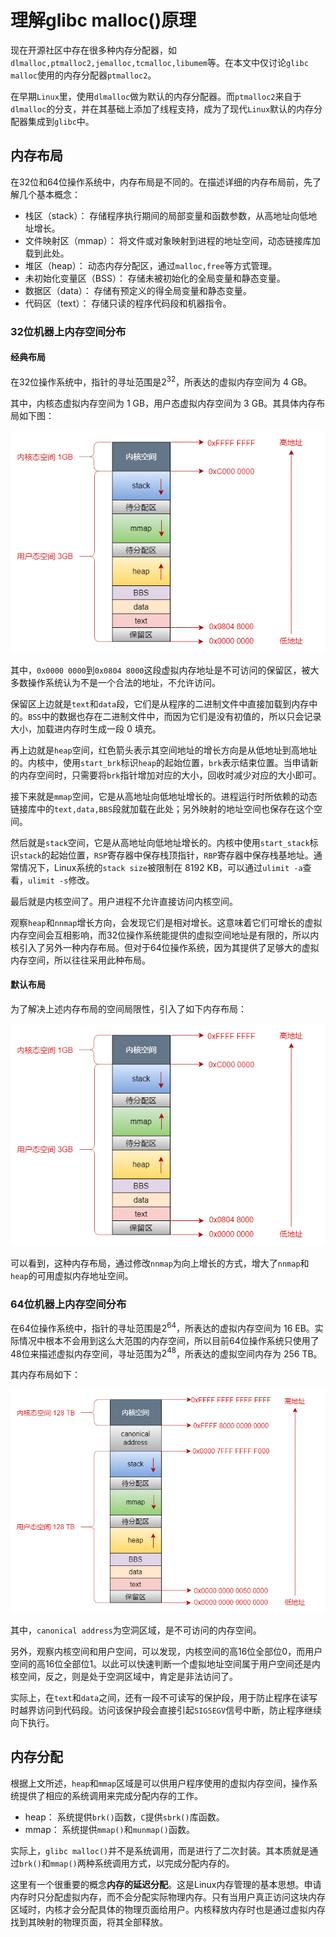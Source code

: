 # 理解glibc malloc()原理

现在开源社区中存在很多种内存分配器，如`dlmalloc,ptmalloc2,jemalloc,tcmalloc,libumem`等。在本文中仅讨论`glibc malloc`使用的内存分配器`ptmalloc2`。

在早期`Linux`里，使用`dlmalloc`做为默认的内存分配器。而`ptmalloc2`来自于`dlmalloc`的分支，并在其基础上添加了线程支持，成为了现代`Linux`默认的内存分配器集成到`glibc`中。

## 内存布局

在32位和64位操作系统中，内存布局是不同的。在描述详细的内存布局前，先了解几个基本概念：
- 栈区（stack）： 存储程序执行期间的局部变量和函数参数，从高地址向低地址增长。
- 文件映射区（mmap）： 将文件或对象映射到进程的地址空间，动态链接库加载到此处。
- 堆区（heap）： 动态内存分配区，通过`malloc,free`等方式管理。
- 未初始化变量区（BSS）： 存储未被初始化的全局变量和静态变量。
- 数据区（data）： 存储有预定义的得全局变量和静态变量。
- 代码区（text）： 存储只读的程序代码段和机器指令。

### 32位机器上内存空间分布

#### 经典布局

在32位操作系统中，指针的寻址范围是$2^{32}$，所表达的虚拟内存空间为 4 GB。

其中，内核态虚拟内存空间为 1 GB，用户态虚拟内存空间为 3 GB。其具体内存布局如下图：

![memory_01](./images/malloc_01.png)

其中，`0x0000 0000`到`0x0804 8000`这段虚拟内存地址是不可访问的保留区，被大多数操作系统认为不是一个合法的地址，不允许访问。

保留区上边就是`text`和`data`段，它们是从程序的二进制文件中直接加载到内存中的。`BSS`中的数据也存在二进制文件中，而因为它们是没有初值的，所以只会记录大小，加载进内存时生成一段 0 填充。

再上边就是`heap`空间，红色箭头表示其空间地址的增长方向是从低地址到高地址的。内核中，使用`start_brk`标识`heap`的起始位置，`brk`表示结束位置。当申请新的内存空间时，只需要将`brk`指针增加对应的大小，回收时减少对应的大小即可。

接下来就是`mmap`空间，它是从高地址向低地址增长的。进程运行时所依赖的动态链接库中的`text,data,BBS`段就加载在此处；另外映射的地址空间也保存在这个空间。

然后就是`stack`空间，它是从高地址向低地址增长的。内核中使用`start_stack`标识`stack`的起始位置，`RSP`寄存器中保存栈顶指针，`RBP`寄存器中保存栈基地址。通常情况下，Linux系统的`stack size`被限制在 8192 KB，可以通过`ulimit -a`查看，`ulimit -s`修改。

最后就是内核空间了。用户进程不允许直接访问内核空间。

观察`heap`和`nnmap`增长方向，会发现它们是相对增长。这意味着它们可增长的虚拟内存空间会互相影响，而32位操作系统能提供的虚拟空间地址是有限的，所以内核引入了另外一种内存布局。但对于64位操作系统，因为其提供了足够大的虚拟内存空间，所以往往采用此种布局。

#### 默认布局

为了解决上述内存布局的空间局限性，引入了如下内存布局：

![memory_02](./images/memory_02.png)

可以看到，这种内存布局，通过修改`nnmap`为向上增长的方式，增大了`nnmap`和`heap`的可用虚拟内存地址空间。

### 64位机器上内存空间分布

在64位操作系统中，指针的寻址范围是$2^{64}$，所表达的虚拟内存空间为 16 EB。实际情况中根本不会用到这么大范围的内存空间，所以目前64位操作系统只使用了48位来描述虚拟内存空间，寻址范围为$2^{48}$，所表达的虚拟空间内存为 256 TB。

其内存布局如下：

![memory_03](./images/memory_03.png)

其中，`canonical address`为空洞区域，是不可访问的内存空间。

另外，观察内核空间和用户空间，可以发现，内核空间的高16位全部位0，而用户空间的高16位全部位1。以此可以快速判断一个虚拟地址空间属于用户空间还是内核空间，反之，则是处于空洞区域中，肯定是非法访问了。

实际上，在`text`和`data`之间，还有一段不可读写的保护段，用于防止程序在读写时越界访问到代码段。访问该保护段会直接引起`SIGSEGV`信号中断，防止程序继续向下执行。

## 内存分配

根据上文所述，`heap`和`mmap`区域是可以供用户程序使用的虚拟内存空间，操作系统提供了相应的系统调用来完成分配内存的工作。
- heap： 系统提供`brk()`函数，`C`提供`sbrk()`库函数。
- mmap： 系统提供`mmap()`和`munmap()`函数。

实际上，`glibc malloc()`并不是系统调用，而是进行了二次封装。其本质就是通过`brk()`和`mmap()`两种系统调用方式，以完成分配内存的。

这里有一个很重要的概念**内存的延迟分配**。这是Linux内存管理的基本思想。申请内存时只分配虚拟内存，而不会分配实际物理内存。只有当用户真正访问这块内存区域时，内核才会分配具体的物理页面给用户。内核释放内存时也是通过虚拟内存找到其映射的物理页面，将其全部释放。
